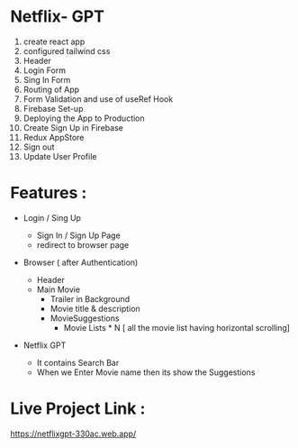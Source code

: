 # Netflix- GPT 

1. create react app
2. configured tailwind css 
3. Header 
4. Login Form
5. Sing In Form
6. Routing of App
7. Form Validation and use of useRef Hook
8. Firebase Set-up 
9. Deploying the App to Production
10. Create Sign Up in Firebase
11. Redux AppStore
12. Sign out
13. Update User Profile

# Features : 

- Login / Sing Up
    - Sign In / Sign Up Page 
    - redirect to browser page

- Browser ( after Authentication)
    - Header 
    - Main Movie 
        - Trailer in Background
        - Movie title & description
        - MovieSuggestions 
            - Movie Lists * N [ all the movie list having horizontal scrolling]


- Netflix GPT 
    - It contains Search Bar 
    - When we Enter Movie name then its show the Suggestions




# Live Project Link : 

https://netflixgpt-330ac.web.app/
